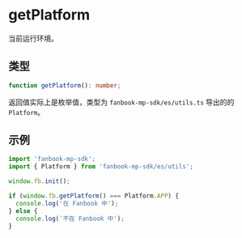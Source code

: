 # getPlatform

当前运行环境。

## 类型

```ts
function getPlatform(): number;
```

返回值实际上是枚举值，类型为 `fanbook-mp-sdk/es/utils.ts` 导出的的 `Platform`。

## 示例

```ts
import 'fanbook-mp-sdk';
import { Platform } from 'fanbook-mp-sdk/es/utils';

window.fb.init();

if (window.fb.getPlatform() === Platform.APP) {
  console.log('在 Fanbook 中');
} else {
  console.log('不在 Fanbook 中');
}
```
